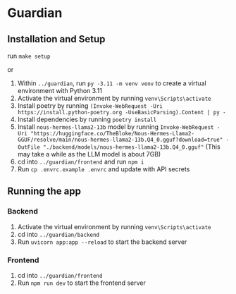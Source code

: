 # Guardian

## Installation and Setup

run `make setup`

or

1. Within `../guardian`, run `py -3.11 -m venv venv` to create a virtual environment with Python 3.11
2. Activate the virtual environment by running `venv\Scripts\activate`
3. Install poetry by running `(Invoke-WebRequest -Uri https://install.python-poetry.org -UseBasicParsing).Content | py -`
4. Install dependencies by running `poetry install`
6. Install `nous-hermes-llama2-13b` model by running `Invoke-WebRequest -Uri "https://huggingface.co/TheBloke/Nous-Hermes-Llama2-GGUF/resolve/main/nous-hermes-llama2-13b.Q4_0.gguf?download=true" -OutFile "./backend/models/nous-hermes-llama2-13b.Q4_0.gguf"` (This may take a while as the LLM model is about 7GB)
7. cd into `../guardian/frontend` and run `npm i`
8. Run `cp .envrc.example .envrc` and update with API secrets

## Running the app

### Backend

1. Activate the virtual environment by running `venv\Scripts\activate`
2. cd into `../guardian/backend`
3. Run `uvicorn app:app --reload` to start the backend server

### Frontend

1. cd into `../guardian/frontend`
2. Run `npm run dev` to start the frontend server
